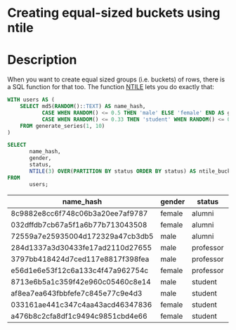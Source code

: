 # Creating equal-sized buckets using ntile

# Description
When you want to create equal sized groups (i.e. buckets) of rows, there is a SQL function for that too.
The function [NTILE](https://www.postgresql.org/docs/13/functions-window.html) lets you do exactly that:

```sql
WITH users AS (
    SELECT md5(RANDOM()::TEXT) AS name_hash,
           CASE WHEN RANDOM() <= 0.5 THEN 'male' ELSE 'female' END AS gender,
           CASE WHEN RANDOM() <= 0.33 THEN 'student' WHEN RANDOM() <= 0.66 THEN 'professor' ELSE 'alumni' END AS status
    FROM generate_series(1, 10)
)

SELECT 
       name_hash,
       gender,
       status,
       NTILE(3) OVER(PARTITION BY status ORDER BY status) AS ntile_bucket
FROM
       users;
```

|name_hash|gender|status|ntile_bucket|
|------|------|------|------|
|8c9882e8cc6f748c06b3a20ee7af9787|female|alumni|1|
|032dffdb7cb67a5f1a6b77b713043508|female|alumni|2|
|72559a7e25935004d172329a47cb3db5|male|alumni|3|
|284d1337a3d30433fe17ad2110d27655|male|professor|1|
|3797bb418424d7ced117e8817f398fea|male|professor|2|
|e56d1e6e53f12c6a133c4f47a962754c|female|professor|3|
|8713e6b5a1c359f42e960c05460c8e14|male|student|1|
|af8ea7ea643fbbfefe7c845e77c9e4d3|male|student|1|
|033161ae441c347c4aa43acd46347836|female|student|2|
|a476b8c2cfa8df1c9494c9851cbd4e66|female|student|3|

